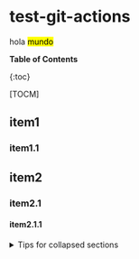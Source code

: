 # test-git-actions

hola <mark>mundo</mark>

**Table of Contents**

{:toc}

[TOCM]

## item1

### item1.1

## item2

### item2.1

#### item2.1.1

<details>

<summary>Tips for collapsed sections</summary>

### You can add a header

You can add text within a collapsed section. 

You can add an image or a code block, too.

```ruby
   puts "Hello World"
```

</details>
